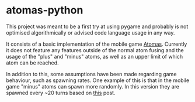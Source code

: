 # atomas-python 

This project was meant to be a first try at using pygame and probably is not optimised algorithmically or advised code language usage in any way.

It consists of a basic implementation of the mobile game [Atomas](http://sirnic.com/atomas/). Currently it does not feature any features outside of the normal atom fusing and the usage of the "plus" and "minus" atoms, as well as an upper limit of which atom can be reached.

In addition to this, some assumptions have been made regarding game behaviour, such as spawning rates. One example of this is that in the mobile game "minus" atoms can spawn more randomly. In this version they are spawned every ~20 turns based on [this](https://gaming.stackexchange.com/questions/255280/in-atomas-what-determines-the-next-element-a-player-receives) post. 
